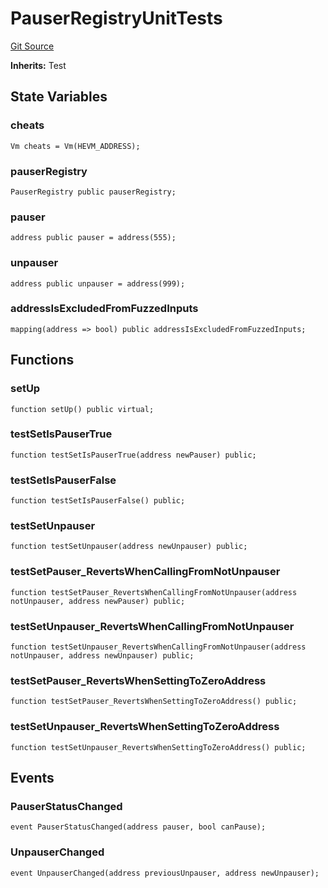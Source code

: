 # PauserRegistryUnitTests
[Git Source](https://github.com/bowenli86/eigenlayer-contracts/blob/0800603ae0e71de6487dd628cace5380fa364f74/src/test/unit/PauserRegistryUnit.t.sol)

**Inherits:**
Test


## State Variables
### cheats

```solidity
Vm cheats = Vm(HEVM_ADDRESS);
```


### pauserRegistry

```solidity
PauserRegistry public pauserRegistry;
```


### pauser

```solidity
address public pauser = address(555);
```


### unpauser

```solidity
address public unpauser = address(999);
```


### addressIsExcludedFromFuzzedInputs

```solidity
mapping(address => bool) public addressIsExcludedFromFuzzedInputs;
```


## Functions
### setUp


```solidity
function setUp() public virtual;
```

### testSetIsPauserTrue


```solidity
function testSetIsPauserTrue(address newPauser) public;
```

### testSetIsPauserFalse


```solidity
function testSetIsPauserFalse() public;
```

### testSetUnpauser


```solidity
function testSetUnpauser(address newUnpauser) public;
```

### testSetPauser_RevertsWhenCallingFromNotUnpauser


```solidity
function testSetPauser_RevertsWhenCallingFromNotUnpauser(address notUnpauser, address newPauser) public;
```

### testSetUnpauser_RevertsWhenCallingFromNotUnpauser


```solidity
function testSetUnpauser_RevertsWhenCallingFromNotUnpauser(address notUnpauser, address newUnpauser) public;
```

### testSetPauser_RevertsWhenSettingToZeroAddress


```solidity
function testSetPauser_RevertsWhenSettingToZeroAddress() public;
```

### testSetUnpauser_RevertsWhenSettingToZeroAddress


```solidity
function testSetUnpauser_RevertsWhenSettingToZeroAddress() public;
```

## Events
### PauserStatusChanged

```solidity
event PauserStatusChanged(address pauser, bool canPause);
```

### UnpauserChanged

```solidity
event UnpauserChanged(address previousUnpauser, address newUnpauser);
```

